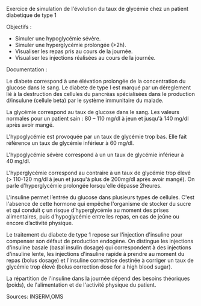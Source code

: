 Exercice de simulation de l'évolution du taux de glycémie chez un patient diabetique de type 1


Objectifs :

- Simuler une hypoglycémie sévère.
- Simuler une hyperglycémie prolongée (>2h).
- Visualiser les repas pris au cours de la journée.
- Visualiser les injections réalisées au cours de la journée.


Documentation :

Le diabete correspond à une élévation prolongée de la concentration du glucose dans le sang. Le diabete de type I est marqué par un déreglement lié à la destruction des cellules du pancréas spécialisées dans le production d/insulune (cellule beta) par le système immunitaire du malade.

La glycémie correspond au taux de glucose dans le sang. Les valeurs normales pour un patient sain : 80 – 110 mg/dl à jeun et jusqu'à 140 mg/dl après avoir mangé.

L'hypoglycémie est provoquée par un taux de glycémie trop bas. Elle fait référence un taux de glycémie  inférieur à 60 mg/dl. 

L'hypoglycémie sévère correspond à un un taux de glycémie  inférieur à 40 mg/dl.

L'hyperglycémie correspond au contraire à un taux de glycémie trop élevé (> 110-120 mg/dl à jeun et jusqu'à plus de 200mg/dl après avoir mangé). On parle d'hyperglycémie prolongée lorsqu'elle dépasse 2heures.

L'insuline permet l’entrée du glucose dans plusieurs types de cellules. C'est l'absence de cette hormone qui empêche l'organisme de stocker du sucre et qui conduit ç un risque d’hyperglycémie au moment des prises alimentaires, puis d’hypoglycémie entre les repas, en cas de jeûne ou encore d’activité physique.

Le traitement du diabete de type 1 repose sur l'injection d'insuline pour compenser son défaut de production endogène. On distingue les injections d'insuline basale  (basal insulin dosage) qui correspondent à des injections d'insuline lente, les injections d'insuline rapide à prendre au moment du repas (bolus dosage) et l'insuline correctrice destinée à corriger un taux de glycémie trop élevé (bolus correction dose for a high blood sugar).

La répartition de l'insuline dans la journée dépend des besoins théoriques (poids), de l'alimentation et de l'activité physique du patient.

Sources: INSERM,OMS

